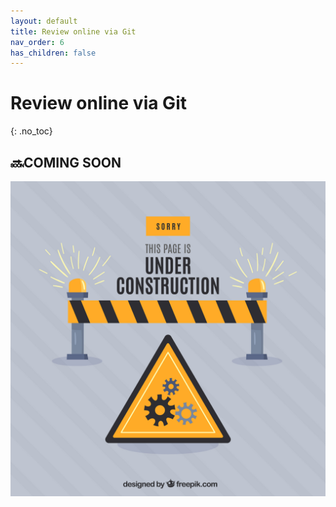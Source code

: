 ```yaml
---
layout: default
title: Review online via Git
nav_order: 6
has_children: false
---
```


# Review online via Git
{: .no_toc}

## 🔜COMING SOON

![Under_Construction](../assets/images/hand-drawn-construction-background/221517-P13RMQ-521.jpg)



